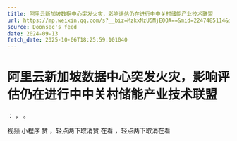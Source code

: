```yaml
---
title: 阿里云新加坡数据中心突发火灾，影响评估仍在进行中中关村储能产业技术联盟
url: https://mp.weixin.qq.com/s?__biz=MzkxNzU5MjE0OA==&mid=2247485114&idx=1&sn=a42e202373bbb18d782dd97489ceb08b
source: Doonsec's feed
date: 2024-09-13
fetch_date: 2025-10-06T18:25:59.101040
---
```


# 阿里云新加坡数据中心突发火灾，影响评估仍在进行中中关村储能产业技术联盟

：
，
。

视频
小程序
赞
，轻点两下取消赞
在看
，轻点两下取消在看